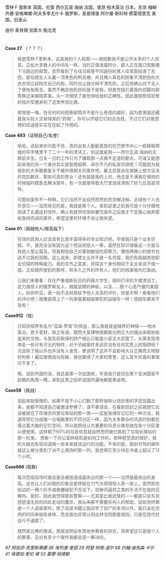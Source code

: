 雪林·F·里斯本  英国，伦敦
西尔瓦诺·海纳     法国，里昂
柏木英治          日本，东京
梅柳齐娜·安格琳娜·阿夫多季尤什卡     俄罗斯，圣彼得堡
阿尔曼·斯科特·费雷德里克     美国，旧金山

迪尔·麦肯锡        加拿大·魁北克
#
     
**Case 27** （？？？）
     

> 我是雪林·F里斯本，这是我的个人档案——很抱歉我不能公开太多的个人信息。正如大多数人的中间名一样。当时正值凌晨时分，鄙人正在窗口观察楼下马路边的邮筒，忽然看到了与往日邮差不同装扮的某人往里面投递了东西。那位陌生人头戴一顶黑色的鸭舌帽，并且掩人耳目的把看不清颜色的大衣衣领立起挡住自己的脸，同时也让我分辨不清性别，之后他确认四下无人了便匆匆离去。虽然不确定他的目标是不是我，但直觉指引着我的双脚向邮筒靠近来揭晓答案。头一次相信了直觉带给我的正确性。因此我按照信封里的指示受邀来到了这里参加比赛。

> 顺带提一嘴，在任何时间观察邮筒并不是什么奇怪的癖好，因为那里面还藏着我与别人交易得来的“药物”，你可以怀疑它们的合法性，不过它们对我思想的启迪是实实在在起了作用的。

     
 **Case 493**（证明自己/名誉）
    

>  哈哈，说起来你可能不信，真的会有人勤勤恳恳的在巴黎市中心一栋精致辉煌的写字楼里干了二十一年的清洁工，但这就是我——西尔瓦诺·海纳的无聊前半生。日复一日的工作只为了赚取那一点微不足道的薪水，可谁又能想起来我的另一个身份其实是智商超群、卓尔不凡的私家侦探呢？可能因为我接到的大多数都是关于婚外情相关的案件吧，雇主总是会在报酬上想方设法的克扣数目，那些可恶的男女！还有就是我的上司，他总是不满我在值班的时候临时摸鱼去解决案件，有一次直接导致大厅里连续滑倒了好几位高层领导。

> 可那些案件不一样啊，它们当然不会自然而然的凭空解决掉，总得有个人去负责它——显而易见的是，我就是那个人。来到这里之前我可是十分仔细地阅读了五遍这封信件，确认有提供住宿和餐饮条件之后我才下定狠心抛弃那些亟待完成的案件，希望这里的环境不会让我失望。

     
 **Case 01**（超越他人/居高临下）
     

> 在场的其他人应该具有比我丰富得多的专业知识吧，毕竟我只是个业余侦探。不，我完全没有因为这个而自视低人一等，虽然在知识储备这一方面与其他人望尘莫及，但我相信自己对事物敏锐的观察力，哪怕再微小的细节也逃不过我的双眼。这么说来，即使主业并不是一名侦探，我仍有超越其他职业侦探的特殊能力。我的言外之意是，侦探这个身份相较于主业来说不值一提。正如我所提到的那样，除本人之外的所有人，他们的档案我均已查阅。

> 让我们来看看：存在严重戒断反应的药瘾大学生，插科打诨的大楼清洁工，武力值惊人的俄罗斯女人，贼眉鼠眼的神偷，以及……那个心高气傲的美国人。如你所见，我一般不会轻易给予他人太高的评价，但是天啊！看看他们的评价吧！就像是搭上了一列承载着超级罪犯的运输车一样！想跳车都来不及啦！

     
 **Case912**（钱）
     

> 已知侦探界有名为“亚森·罗宾”的侠盗，那么我就是盗贼界的神探——柏木英治。君子爱财，取之有道，既然大英博物馆都能光明正大的摆出来那些偷盗来的文物，与我先前取得的财产相比只能是小巫见大巫罢了。从案发现场带走一些可有可无的物件，对于侦破案件来说并没有任何实质上的阻碍吧？况且除了我以外也并没有人发觉，更说明了这并不会影响大众正确而又明智的判断！最后案情成功告破，我也赢得了大家的赞誉，这么皆大欢喜的事情可不多了。

> 哦，说到外国的话，我还是第一次出国呢，毕竟我只是住在某个亚洲国家不起眼的角落一隅，来到这里之前听说国外遍地都是黄金呀。

     
 **Case58**（挑战）
 

> 说起来挺惭愧的，如果不是不小心打翻了那杯咖啡让信封里的字迹显露出来，我都不知道自己被邀请参赛了。请不要误会，在看到信封之前我想它应该被放在了存储空间里垃圾站的那一类——这是我储存记忆的一种方法，我通常把它分成像一台电脑里的不同分区一样，因为太多繁杂的讯息时刻都在侵占着大脑的记忆空间，所以就把自认为重要的讯息分类存放在各个分区里以便使用，这样剩下60%的垃圾信息就自然而然被归类到了垃圾处理站的那一栏里。
想象一下办公室碎纸机是如何工作的，那种感觉真的很好，我的大脑也有空间调用一些本来就该运行的功能。不幸的是，那封可怜的邮件就这么被分类到了派不上用场的那一列，我觉得它至少待在书桌上超过了12个小时。

     
 **Case666** (观察)

> 每次莅临现场时我总是会被报道成最突出的那一个——当然是最突出的身高。这也让人们对我的印象总是停留在力气大得很惊人那一层上，虽然抓住街边的一两个扒手或者嫌疑犯不在话下，但审讯逼供之类的手法不在我的范畴内。是的，因此我觉得那些警察——尤其是比我还矮的——都是只会东张西望漫无目的四处走动的蠢货，我从来都不需要任何人的帮助，自始至终都是一个人调查案件。除了阅读书籍让我自学了验尸的本领以外，我只会在空闲的时间来锻炼身体，而且我也非常认同丛林法则那套规则，只是在现代社会行不通罢了。

> 既然是比赛的邀请，那就说明会有其他参赛者的存在，真希望这只是我个人的赛事，无论有多少个案件我都会逐一解决的。

     
_97 阿加莎·克里斯蒂娜
36 埃列里·奎因
29 阿瑟·柯南·道尔
68 约翰·迪克森·卡尔          
41 埃德加·爱伦·坡
53 雷蒙·钱德勒_
